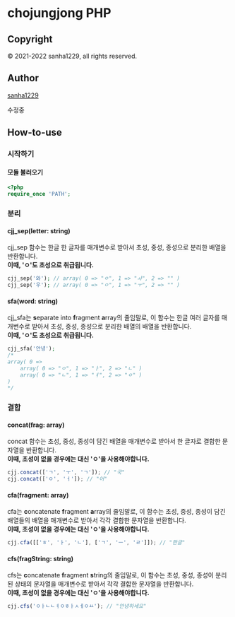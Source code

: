 
# chojungjong PHP

## Copyright
© 2021-2022 sanha1229, all rights reserved.

## Author
[sanha1229](https://github.com/sanha1229)

수정중

## How-to-use

### 시작하기

#### 모듈 불러오기
```php
<?php
require_once 'PATH';
```

### 분리

#### cjj_sep(letter: string)
cjj_sep 함수는 한글 한 글자를 매개변수로 받아서 초성, 중성, 종성으로 분리한 배열을 반환합니다.
<br><strong>이때, 'ㅇ'도 초성으로 취급됩니다.</strong>
```php
cjj_sep('와'); // array( 0 => "ㅇ", 1 => "ㅘ", 2 => "" )
cjj_sep('우'); // array( 0 => "ㅇ", 1 => "ㅜ", 2 => "" )
```

#### sfa(word: string)
cjj_sfa는 **s**eparate into **f**ragment **a**rray의 줄임말로, 이 함수는 한글 여러 글자를 매개변수로 받아서 초성, 중성, 종성으로 분리한 배열의 배열을 반환합니다. 
<br>**이때, 'ㅇ'도 초성으로 취급됩니다.**
```php
cjj_sfa('안녕');
/*
array( 0 =>
    array( 0 => "ㅇ", 1 => "ㅏ", 2 => "ㄴ" )
    array( 0 => "ㄴ", 1 => "ㅕ", 2 => "ㅇ" )
)
*/
```

### 결합

#### concat(frag: array)
concat 함수는 초성, 중성, 종성이 담긴 배열을 매개변수로 받아서 한 글자로 결합한 문자열을 반환합니다.
<br>**이때, 초성이 없을 경우에는 대신 'ㅇ'을 사용해야합니다.**
```javascript
cjj.concat(['ㄱ', 'ㅜ', 'ㄱ']); // "국"
cjj.concat(['ㅇ', 'ㅓ']); // "어"
```

#### cfa(fragment: array)
cfa는 **c**oncatenate **f**ragment **a**rray의 줄임말로, 이 함수는 초성, 중성, 종성이 담긴 배열들의 배열을 매개변수로 받아서 각각 결합한 문자열을 반환합니다.
<br>**이때, 초성이 없을 경우에는 대신 'ㅇ'을 사용해야합니다.**
```javascript
cjj.cfa([['ㅎ', 'ㅏ', 'ㄴ'], ['ㄱ', 'ㅡ', 'ㄹ']]); // "한글"
```

#### cfs(fragString: string)
cfs는 **c**oncatenate **f**ragment **s**tring의 줄임말로, 이 함수는 초성, 중성, 종성이 분리된 상태의 문자열을 매개변수로 받아서 각각 결합한 문자열을 반환합니다.
<br>**이때, 초성이 없을 경우에는 대신 'ㅇ'을 사용해야합니다.**
```javascript
cjj.cfs('ㅇㅏㄴㄴㅕㅇㅎㅏㅅㅔㅇㅛ'); // "안녕하세요"
```
